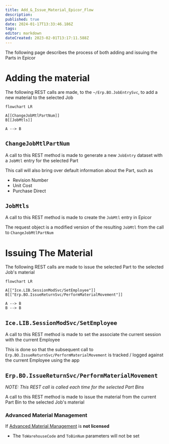```yaml
---
title: Add_&_Issue_Material_Epicor_Flow
description: 
published: true
date: 2024-01-17T13:33:46.186Z
tags: 
editor: markdown
dateCreated: 2023-02-01T13:17:11.588Z
---
```


The following page describes the process of both adding and issuing the Parts in Epicor

# Adding the material
The following REST calls are made, to the `~/Erp.BO.JobEntrySvc`, to add a new material to the selected Job
```mermaid
flowchart LR

A[[ChangeJobMtlPartNum]]
B[[JobMtls]]

A --> B
```

## `ChangeJobMtlPartNum`
A call to this REST method is made to generate a new `JobEntry` dataset with a `JobMtl` entry for the selected Part

This call will also bring over default information about the Part, such as
- Revision Number
- Unit Cost
- Purchase Direct

## `JobMtls`
A call to this REST method is made to create the `JobMtl` entry in Epicor

The request object is a modified version of the resulting `JobMtl` from the call to `ChangeJobMtlPartNum`

# Issuing The Material
The following REST calls are made to issue the selected Part to the selected Job's material
```mermaid
flowchart LR

A[["Ice.LIB.SessionModSvc/SetEmployee"]]
B[["Erp.BO.IssueReturnSvc/PerformMaterialMovement"]]

A --> B
B --> B
```

## `Ice.LIB.SessionModSvc/SetEmployee`
A call to this REST method is made to set the associate the current session with the current Employee

This is done so that the subsequent call to `Erp.BO.IssueReturnSvc/PerformMaterialMovement` is tracked / logged against the current Employee using the app

## `Erp.BO.IssueReturnSvc/PerformMaterialMovement`
*NOTE: This REST call is called each time for the selected Part Bins*

A call to this REST method is made to issue the material from the current Part Bin to the selected Job's material

### Advanced Material Management
If [Advanced Material Management](../../AMM_Handling.md) is **not licensed**
- The `ToWarehouseCode` and `ToBinNum` parameters will not be set

